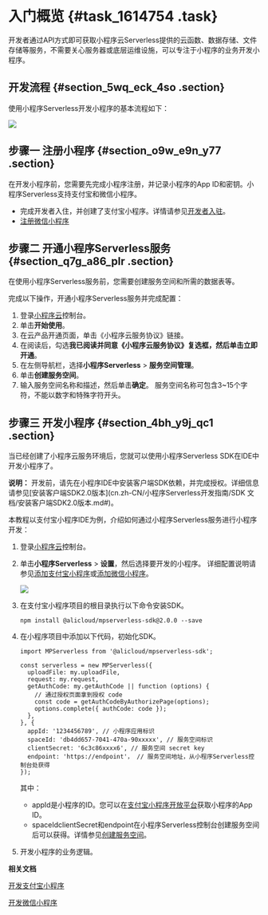 # 入门概览 {#task_1614754 .task}

开发者通过API方式即可获取小程序云Serverless提供的云函数、数据存储、文件存储等服务，不需要关心服务器或底层运维设施，可以专注于小程序的业务开发小程序。

## 开发流程 {#section_5wq_eck_4so .section}

使用小程序Serverless开发小程序的基本流程如下：

![](http://static-aliyun-doc.oss-cn-hangzhou.aliyuncs.com/assets/img/1280328/156593606355193_zh-CN.png)

## 步骤一 注册小程序 {#section_o9w_e9n_y77 .section}

在开发小程序前，您需要先完成小程序注册，并记录小程序的App ID和密钥。小程序Serverless支持支付宝和微信小程序。

-   完成开发者入住，并创建了支付宝小程序。详情请参见[开发者入驻](https://docs.alipay.com/mini/introduce/create)。
-   [注册微信小程序](https://developers.weixin.qq.com/miniprogram/introduction/#%E5%BC%80%E5%8F%91%E5%89%8D%E5%87%86%E5%A4%87)

## 步骤二 开通小程序Serverless服务 {#section_q7g_a86_plr .section}

在使用小程序Serverless服务前，您需要创建服务空间和所需的数据表等。

完成以下操作，开通小程序Serverless服务并完成配置：

1.  登录[小程序云](https://mp.console.aliyun.com)控制台。
2.  单击**开始使用**。
3.  在云产品开通页面，单击《小程序云服务协议》链接。
4.  在阅读后，勾选**我已阅读并同意《小程序云服务协议》**复选框，然后单击**立即开通**。
5.  在左侧导航栏，选择**小程序Serverless** \> **服务空间管理**。
6.  单击**创建服务空间**。
7.  输入服务空间名称和描述，然后单击**确定**。 服务空间名称可包含3~15个字符，不能以数字和特殊字符开头。

## 步骤三 开发小程序 {#section_4bh_y9j_qc1 .section}

当已经创建了小程序云服务环境后，您就可以使用小程序Serverless SDK在IDE中开发小程序了。

**说明：** 开发前，请先在小程序IDE中安装客户端SDK依赖，并完成授权。详细信息请参见[安装客户端SDK2.0版本](cn.zh-CN/小程序Serverless开发指南/SDK 文档/安装客户端SDK2.0版本.md#)。

本教程以支付宝小程序IDE为例，介绍如何通过小程序Serverless服务进行小程序开发：

1.  登录[小程序云](https://mp.console.aliyun.com)控制台。
2.  单击**小程序Serverless** \> **设置**，然后选择要开发的小程序。 详细配置说明请参见[添加支付宝小程序](cn.zh-CN/小程序Serverless开发指南/设置小程序/添加支付宝小程序/添加支付宝小程序.md#)或[添加微信小程序](cn.zh-CN/小程序Serverless开发指南/设置小程序/添加微信小程序.md#)。

    ![](http://static-aliyun-doc.oss-cn-hangzhou.aliyuncs.com/assets/img/1280328/156593606354966_zh-CN.png)

3.  在支付宝小程序项目的根目录执行以下命令安装SDK。 

    ``` {#d10e34}
    npm install @alicloud/mpserverless-sdk@2.0.0 --save
    ```

4.  在小程序项目中添加以下代码，初始化SDK。 

    ``` {#d10e47}
    import MPServerless from '@alicloud/mpserverless-sdk';
    
    const serverless = new MPServerless({
      uploadFile: my.uploadFile,
      request: my.request, 
      getAuthCode: my.getAuthCode || function (options) {
        // 通过授权页面拿到授权 code
        const code = getAuthCodeByAuthorizePage(options);
        options.complete({ authCode: code });
      },
    }, {
      appId: '1234456789', // 小程序应用标识
      spaceId: 'db4dd657-7041-470a-90xxxxx', // 服务空间标识
      clientSecret: '6c3c86xxxx6', // 服务空间 secret key
      endpoint: 'https://endpoint'， // 服务空间地址，从小程序Serverless控制台处获得
    });
    ```

    其中：

    -   appId是小程序的ID。您可以在[支付宝小程序开放平台](https://openhome.alipay.com/mini/dev/list)获取小程序的App ID。
    -   spaceIdclientSecret和endpoint在小程序Serverless控制台创建服务空间后可以获得。详情参见[创建服务空间](cn.zh-CN/小程序Serverless开发指南/服务空间管理/创建服务空间.md#)。
5.  开发小程序的业务逻辑。

**相关文档**  


[开发支付宝小程序](cn.zh-CN/小程序Serverless开发指南/基础入门/开发支付宝小程序.md#)

[开发微信小程序](cn.zh-CN/小程序Serverless开发指南/基础入门/开发微信小程序.md#)

